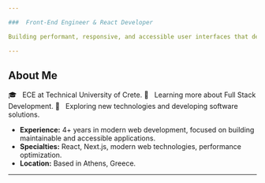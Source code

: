 ```yaml
---

###  Front-End Engineer & React Developer

Building performant, responsive, and accessible user interfaces that deliver seamless user experiences.

---
```


##  About Me

🎓 &nbsp; ECE at Technical University of Crete.
🌱 &nbsp; Learning more about Full Stack Development.
🤔 &nbsp; Exploring new technologies and developing software solutions.

- **Experience:** 4+ years in modern web development, focused on building maintainable and accessible applications.
- **Specialties:** React, Next.js, modern web technologies, performance optimization.
- **Location:** Based in Athens, Greece.

---

